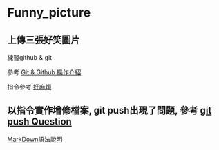 # Funny_picture
上傳三張好笑圖片
-----------------------------------------------------
練習github & git

參考 [Git & Github 操作介紹](https://www.youtube.com/watch?v=A8Bc4IhCOmM)

指令參考 [好麻煩](https://blog.gogojimmy.net/2012/02/29/git-scenario/)

以指令實作增修檔案, git push出現了問題, 參考 [git push Question](https://stackoverflow.com/questions/24114676/git-error-failed-to-push-some-refs-to)
----------------------------------------------------
[MarkDown語法說明](http://markdown.tw/)
